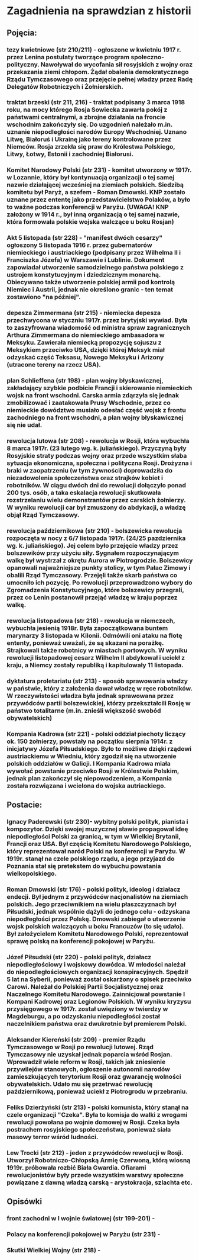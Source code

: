 # Zagadnienia na sprawdzian z historii

## Pojęcia:
### tezy kwietniowe (str 210/211) - ogłoszone w kwietniu 1917 r. przez Lenina postulaty tworzące program społeczno-polityczny. Nawoływał do wycofania sił rosyjskich z wojny oraz przekazania ziemi chłopom. Żądał obalenia demokratycznego Rządu Tymczasowego oraz przejęcie pełnej władzy przez Radę Delegatów Robotniczych i Żołnierskich.
### traktat brzeski (str 211, 216) - traktat podpisany 3 marca 1918 roku, na mocy którego Rosja Sowiecka zawarła pokój z państwami centralnymi, a zbrojne działania na froncie wschodnim zakończyły się. Do uzgodnień należało m.in. uznanie niepodległości narodów Europy Wschodniej. Uznano Litwę, Białoruś i Ukrainę jako tereny kontrolowane przez Niemców. Rosja zrzekła się praw do Królestwa Polskiego, Litwy, Łotwy, Estonii i zachodniej Białorusi.
### Komitet Narodowy Polski (str 231) - komitet utworzony w 1917r. w Lozannie, który był kontynuacją organizacji o tej samej nazwie działającej wcześniej na ziemiach polskich. Siedzibą komitetu był Paryż, a szefem - Roman Dmowski. KNP zostało uznane przez ententę jako przedstawicielstwo Polaków, a było to ważne podczas konferencji w Paryżu. (UWAGA! KNP założony w 1914 r., był inną organizacją o tej samej nazwie, która formowała polskie wojska walczące u boku Rosjan)
### Akt 5 listopada (str 228) - "manifest dwóch cesarzy" ogłoszony 5 listopada 1916 r. przez gubernatorów niemieckiego i austriackiego (podpisany przez Wilhelma II i Franciszka Józefa) w Warszawie i Lublinie. Dokument zapowiadał utworzenie samodzielnego państwa polskiego z ustrojem konstytucyjnym i dziedzicznym monarchą. Obiecywano także utworzenie polskiej armii pod kontrolą Niemiec i Austrii, jednak nie określono granic - ten temat zostawiono "na później".
### depesza Zimmermana (str 215) - niemiecka depesza przechwycona w styczniu 1917r. przez brytyjski wywiad. Była to zaszyfrowana wiadomość od ministra spraw zagranicznych Arthura Zimmermana do niemieckiego ambasadora w Meksyku. Zawierała niemiecką propozycję sojuszu z Meksykiem przeciwko USA, dzięki której Meksyk miał odzyskać część Teksasu, Nowego Meksyku i Arizony (utracone tereny na rzecz USA).
### plan Schlieffena (str 198) - plan wojny błyskawicznej, zakładający szybkie podbicie Francji i skierowanie niemieckich wojsk na front wschodni. Carska armia zdąrzyła się jednak zmobilizować i zaatakowała Prusy Wschodnie, przez co niemieckie dowództwo musiało odesłać część wojsk z frontu zachodniego na front wschodni, a plan wojny błyskawicznej się nie udał. 
### rewolucja lutowa (str 208) - rewolucja w Rosji, która wybuchła 8 marca 1917r. (23 lutego wg. k. juliańskiego). Przyczyną były Rosyjskie straty podczas wojny oraz przede wszystkim słaba sytuacja ekonomiczna, społeczna i polityczna Rosji. Drożyzna i braki w zaopatrzeniu (w tym żywności) doprowadziła do niezadowolenia społeczeństwa oraz strajków kobiet i robotników. W ciągu dwóch dni do rewolucji dołączyło ponad 200 tys. osób, a taka eskalacja rewolucji skutkowała rozstrzelaniu wielu demonstrantów przez carskich żołnierzy. W wyniku rewolucji car był zmuszony do abdykacji, a władzę objął Rząd Tymczasowy.
### rewolucja październikowa (str 210) - bolszewicka rewolucja rozpoczęta w nocy z 6/7 listopada 1917r. (24/25 pazdziernika wg. k. juliańskiego). Jej celem było przejęcie władzy przez bolszewików przy użyciu siły. Sygnałem rozpoczynającym walkę był wystrzał z okrętu Aurora w Piotrogrodzie. Bolszewicy opanowali najważniejsze punkty stolicy, w tym Pałac Zimowy i obalili Rząd Tymczasowy. Przejęli także skarb państwa co umocniło ich pozycję. Po rewolucji przeprowadzono wybory do Zgromadzenia Konstytucyjnego, które bolszewicy przegrali, przez co Lenin postanowił przejąć władzę w kraju poprzez walkę.
### rewolucja listopadowa (str 218) - rewolucja w niemczech, wybuchła jesienią 1918r. Była zapoczątkowana buntem marynarzy 3 listopada w Kilonii. Odmówili oni ataku na flotę ententy, ponieważ uważali, że są skazani na porażkę. Strajkowali także robotnicy w miastach portowych. W wyniku rewolucji listopadowej cesarz Wilhelm II abdykował i uciekł z kraju, a Niemcy zostały republiką i kapitulowały 11 listopada. 
### dyktatura proletariatu (str 213) - sposób sprawowania władzy w państwie, który z założenia dawał władzę w ręce robotników. W rzeczywistości władza była jednak sprawowana przez przywódców partii bolszewickiej, którzy przekształcili Rosję w państwo totalitarne (m.in. znieśli większość swobód obywatelskich)
### Kompania Kadrowa (str 221) - polski oddział piechoty liczący ok. 150 żołnierzy, powstały na początku sierpnia 1914r. z inicjatywy Józefa Piłsudskiego. Było to możliwe dzięki rządowi austriackiemu w Wiedniu, który zgodził się na utworzenie polskich oddziałów w Galicji. I Kompania Kadrowa miała wywołać powstanie przeciwko Rosji w Królestwie Polskim, jednak plan zakończył się niepowodzeniem, a Kompania została rozwiązana i wcielona do wojska autriackiego.

## Postacie:
### Ignacy Paderewski (str 230)- wybitny polski polityk, pianista i kompozytor. Dzięki swojej muzycznej sławie propagował ideę niepodległości Polski za granicą, w tym w Wielkiej Brytanii, Francji oraz USA. Był częścią Komitetu Narodowego Polskiego, który reprezentował naród Polski na konferencji w Paryżu. W 1919r. stanął na czele polskiego rządu, a jego przyjazd do Poznania stał się pretekstem do wybuchu powstania wielkopolskiego.
### Roman Dmowski (str 176) - polski polityk, ideolog i działacz endecji. Był jednym z przywódców nacjonalistów na ziemiach polskich. Jego przeciwnikiem na wielu płaszczyznach był Piłsudski, jednak wspólnie dążyli do jednego celu - odzyskana niepodłegłości przez Polskę. Dmowski zabiegał o utworzenie wojsk polskich walczących u boku Francuzów (to się udało). Był założycielem Komitetu Narodowego Polski, reprezentował sprawę polską na konferencji pokojowej w Paryżu. 
### Józef Piłsudski (str 220) - polski polityk, działacz niepodległościowy i wojskowy dowódca. W młodości należał do niepodległościowych organizacji konspiracyjnych. Spędził 5 lat na Syberii, ponieważ został oskarżony o spisek przeciwko Carowi. Należał do Polskiej Partii Socjalistycznej oraz Naczelnego Komitetu Narodowego. Zainnicjował powstanie I Kompani Kadrowej oraz Legionów Polskich. W wyniku kryzysu przysięgowego w 1917r. został uwięziony w twierdzy w Magdeburgu, a po odzyskaniu niepodległości został naczelnikiem państwa oraz dwukrotnie był premierem Polski.
### Aleksander Kiereński (str 209) - premier Rządu Tymczasowego w Rosji po rewolucji lutowej. Rząd Tymczasowy nie uzyskał jednak poparcia wśród Rosjan. Wprowadził wiele reform w Rosji, takich jak zniesienie przywilejów stanowych, ogłoszenie autonomii narodów zamieszkujących terytorium Rosji oraz gwarancję wolności obywatelskich. Udało mu się przetrwać rewolucję październikową, ponieważ uciekł z Piotrogrodu w przebraniu.
### Feliks Dzierżyński (str 213) - polski komunista, który stanął na czele organizacji "Czeka". Była to komisja do walki z wrogami rewolucji powołana po wojnie domowej w Rosji. Czeka była postrachem rosyjskiego społeczeństwa, ponieważ siała masowy terror wśród ludności.
### Lew Trocki (str 212) - jeden z przywódców rewolucji w Rosji. Utworzył Robotniczo-Chłopską Armię Czerwoną, którą wiosną 1919r. próbowała rozbić Biała Gwardia. Ofiarami rewolucjonistów były przede wszystkim warstwy społeczne powiązane z dawną władzą carską - arystokracja, szlachta etc.

## Opisówki
### front zachodni w I wojnie światowej (str 199-201) - 
### Polacy na konferencji pokojowej w Paryżu (str 231) - 
### Skutki Wielkiej Wojny (str 218) - 
